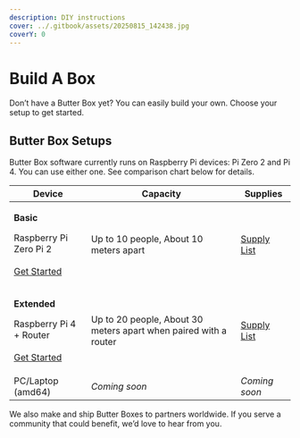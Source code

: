```yaml
---
description: DIY instructions
cover: ../.gitbook/assets/20250815_142438.jpg
coverY: 0
---
```


# Build A Box

Don’t have a Butter Box yet? You can easily build your own. Choose your setup to get started.

## Butter Box Setups

Butter Box software currently runs on Raspberry Pi devices: Pi Zero 2 and Pi 4. You can use either one. See comparison chart below for details.

| Device                                                                                                                                 | Capacity                                                          | Supplies                                             |
| -------------------------------------------------------------------------------------------------------------------------------------- | ----------------------------------------------------------------- | ---------------------------------------------------- |
| <p><strong>Basic</strong> </p><p>Raspberry Pi Zero Pi 2<br><br><a href="raspberry-pi/basic-box-supplies.md">Get Started</a></p>        | Up to 10 people, About 10 meters apart                            | [Supply List](raspberry-pi/basic-box-supplies.md)    |
| <p><strong>Extended</strong> </p><p>Raspberry Pi 4 + Router<br><br><a href="raspberry-pi/extended-box-supplies.md">Get Started</a></p> | Up to 20 people, About 30 meters apart when paired with a router  | [Supply List](raspberry-pi/extended-box-supplies.md) |
| PC/Laptop (amd64)                                                                                                                      | _Coming soon_                                                     | _Coming soon_                                        |

We also make and ship Butter Boxes to partners worldwide. If you serve a community that could benefit, we’d love to hear from you.&#x20;

